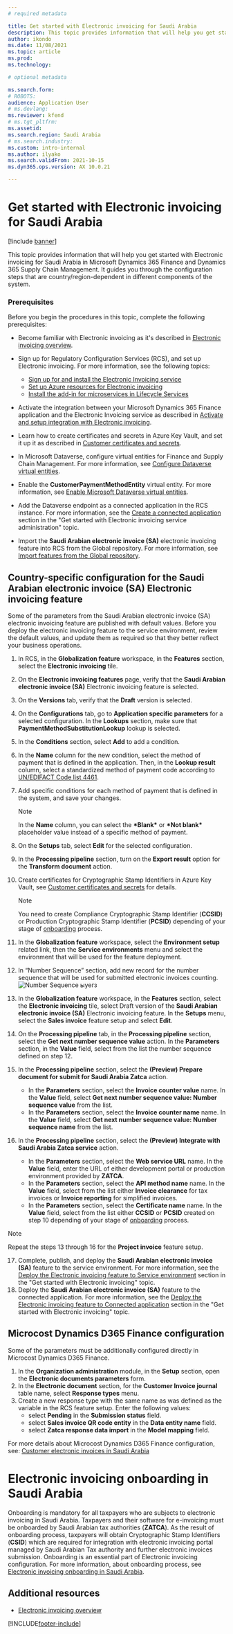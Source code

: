 ```yaml
---
# required metadata

title: Get started with Electronic invoicing for Saudi Arabia
description: This topic provides information that will help you get started with Electronic invoicing for Saudi Arabia.
author: ikondo
ms.date: 11/08/2021
ms.topic: article
ms.prod: 
ms.technology: 

# optional metadata

ms.search.form: 
# ROBOTS: 
audience: Application User
# ms.devlang: 
ms.reviewer: kfend
# ms.tgt_pltfrm: 
ms.assetid: 
ms.search.region: Saudi Arabia
# ms.search.industry: 
ms.custom: intro-internal
ms.author: ilyako
ms.search.validFrom: 2021-10-15
ms.dyn365.ops.version: AX 10.0.21

---
```


# Get started with Electronic invoicing for Saudi Arabia

[!include [banner](../includes/banner.md)]

This topic provides information that will help you get started with Electronic invoicing for Saudi Arabia in Microsoft Dynamics 365 Finance and Dynamics 365 Supply Chain Management. It guides you through the configuration steps that are country/region-dependent in different components of the system. 

### Prerequisites

Before you begin the procedures in this topic, complete the following prerequisites: 

- Become familiar with Electronic invoicing as it's described in [Electronic invoicing overview](e-invoicing-service-overview.md).
- Sign up for Regulatory Configuration Services (RCS), and set up Electronic invoicing. For more information, see the following topics:

    - [Sign up for and install the Electronic Invoicing service](e-invoicing-sign-up-install.md)
    - [Set up Azure resources for Electronic invoicing](e-invoicing-set-up-azure-resources.md)
    - [Install the add-in for microservices in Lifecycle Services](e-invoicing-install-add-in-microservices-lcs.md)
	
- Activate the integration between your Microsoft Dynamics 365 Finance application and the Electronic Invoicing service as described in [Activate and setup integration with Electronic invoicing](e-invoicing-activate-setup-integration.md).
- Learn how to create certificates and secrets in Azure Key Vault, and set it up it as described in [Customer certificates and secrets](e-invoicing-customer-certificates-secrets.md). 
- In Microsoft Dataverse, configure virtual entities for Finance and Supply Chain Management. For more information, see [Configure Dataverse virtual entities](../../fin-ops-core/dev-itpro/power-platform/admin-reference.md).
- Enable the **CustomerPaymentMethodEntity** virtual entity. For more information, see [Enable Microsoft Dataverse virtual entities](../../fin-ops-core/dev-itpro/power-platform/enable-virtual-entities.md).
- Add the Dataverse endpoint as a connected application in the RCS instance. For more information, see the [Create a connected application](e-invoicing-connected-applications.md) section in the "Get started with Electronic invoicing service administration" topic.
- Import the **Saudi Arabian electronic invoice (SA)** electronic invoicing feature into RCS from the Global repository. For more information, see [Import features from the Global repository](e-invoicing-import-feature-global-repository.md).

## Country-specific configuration for the Saudi Arabian electronic invoice (SA) Electronic invoicing feature

Some of the parameters from the Saudi Arabian electronic invoice (SA) electronic invoicing feature are published with default values. Before you deploy the electronic invoicing feature to the service environment, review the default values, and update them as required so that they better reflect your business operations.

1. In RCS, in the **Globalization feature** workspace, in the **Features** section, select the **Electronic invoicing** tile.
2. On the **Electronic invoicing features** page, verify that the **Saudi Arabian electronic invoice (SA)** Electronic invoicing feature is selected.
3. On the **Versions** tab, verify that the **Draft** version is selected.
4. On the **Configurations** tab, go to **Application specific parameters** for a selected configuration. In the **Lookups** section, make sure that **PaymentMethodSubstitutionLookup** lookup is selected.
5. In the **Conditions** section, select **Add** to add a condition.
6. In the **Name** column for the new condition, select the method of payment that is defined in the application. Then, in the **Lookup result** column, select a standardized method of payment code according to [UN/EDIFACT Code list 4461](https://unece.org/fileadmin/DAM/trade/untdid/d16b/tred/tred4461.htm).
7. Add specific conditions for each method of payment that is defined in the system, and save your changes.

    > [!NOTE]
    > In the **Name** column, you can select the **&#42;Blank&#42;** or **&#42;Not blank&#42;** placeholder value instead of a specific method of payment.

8. On the **Setups** tab, select **Edit** for the selected configuration. 
9. In the **Processing pipeline** section, turn on the **Export result** option for the **Transform document** action.
10. Create certificates for Cryptographic Stamp Identifiers in Azure Key Vault, see [Customer certificates and secrets](e-invoicing-customer-certificates-secrets.md) for details.
     > [!NOTE]
     > You need to create Compliance Cryptographic Stamp Identifier (**CCSID**) or Production Cryptographic Stamp Identifier (**PCSID**) depending of your stage of [onboarding](#onboarding) process.
11. In the **Globalization feature** workspace, select the **Environment setup** related link, then the **Service environments** menu and select the environment that will be used for the feature deployment.
12. In “Number Sequence” section, add new record for the number sequence that will be used for submitted electronic invoices counting.
    ![Number Sequence ыуегз](media/emea-sa-einvoice-counter.jpg)
13. In the **Globalization feature** workspace, in the **Features** section, select the **Electronic invoicing** tile, select Draft version of the **Saudi Arabian electronic invoice (SA)** Electronic invoicing feature. In the **Setups** menu, select the **Sales invoice** feature setup and select **Edit**.
14. On the **Processing pipeline** tab, in the **Processing pipeline** section, select the **Get next number sequence value** action. In the **Parameters** section, in the **Value** field, select from the list the number sequence defined on step 12.
15. In the **Processing pipeline** section, select the **(Preview) Prepare document for submit for Saudi Arabia Zatca** action.
    - In the **Parameters** section, select the **Invoice counter value** name. In the **Value** field, select **Get next number sequence value: Number sequence value** from the list.
    - In the **Parameters** section, select the **Invoice counter name** name. In the **Value** field, select **Get next number sequence value: Number sequence name** from the list.
16. In the **Processing pipeline** section, select the **(Preview) Integrate with Saudi Arabia Zatca service** action.
    - In the **Parameters** section, select the **Web service URL** name. In the **Value** field, enter the URL of either development portal or production environment provided by **ZATCA**.
    - In the **Parameters** section, select the **API method name** name. In the **Value** field, select from the list either **Invoice clearance** for tax invoices or **Invoice reporting** for simplified invoices.
    - In the **Parameters** section, select the **Certificate name** name. In the **Value** field, select from the list either **CCSID** or **PCSID** created on step 10 depending of your stage of [onboarding](#onboarding) process.
 > [!NOTE]
 > Repeat the steps 13 through 16 for the **Project invoice** feature setup. 
17. Complete, publish, and deploy the **Saudi Arabian electronic invoice (SA)** feature to the service environment. For more information, see the [Deploy the Electronic invoicing feature to Service environment](e-invoicing-get-started.md#deploy-the-electronic-invoicing-feature-to-service-environment) section in the "Get started with Electronic invoicing" topic.
18. Deploy the **Saudi Arabian electronic invoice (SA)** feature to the connected application. For more information, see the [Deploy the Electronic invoicing feature to Connected application](e-invoicing-get-started.md#deploy-the-electronic-invoicing-feature-to-connected-application) section in the "Get started with Electronic invoicing" topic.

## Microcost Dynamics D365 Finance configuration

Some of the parameters must be additionally configured directly in Microcost Dynamics D365 Finance.

1. In the **Organization administration** module, in the **Setup** section, open the **Electronic documents parameters** form.
2. In the **Electronic document** section, for the **Customer Invoice journal** table name, select **Response types** menu.
3. Create a new response type with the same name as was defined as the variable in the RCS feature setup. Enter the following values:
   - select **Pending** in the **Submission status** field.
   - select **Sales invoice QR code entity** in the **Data entity name** field.
   - select **Zatca response data import** in the **Model mapping** field.


For more details about Microcost Dynamics D365 Finance configuration, see: [Customer electronic invoices in Saudi Arabia](emea-sau-e-invoices.md)

# <a id="onboarding"></a>Electronic invoicing onboarding in Saudi Arabia
Onboarding is mandatory for all taxpayers who are subjects to electronic invoicing in Saudi Arabia. Taxpayers and their software for e-invoicing must be onboarded by Saudi Arabian tax authorities (**ZATCA**). As the result of onboarding process, taxpayers will obtain Cryptographic Stamp Identifiers (**CSID**) which are required for integration with electronic invoicing portal managed by Saudi Arabian Tax authority and further electronic invoices submission.
Onboarding is an essential part of Electronic invoicing configuration. For more information, about onboarding process, see [Electronic invoicing onboarding in Saudi Arabia](e-invoicing-sa-onboarding.md).

## Additional resources

- [Electronic invoicing overview](e-invoicing-service-overview.md)

[!INCLUDE[footer-include](../../includes/footer-banner.md)]
